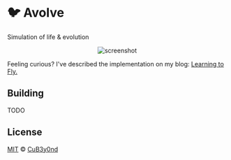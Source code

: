 # :bird: Avolve

Simulation of life &amp; evolution

<div align="center">
    <img src="https://pic.imgdb.cn/item/660eaea368eb935713c005e6.png" alt="screenshot">
</div>

Feeling curious? I've described the implementation on my blog: [Learning to Fly.](https://www.cubeyond.net/blog/avolve/learning-to-fly-pt1)

## Building

TODO

## License

[MIT](https://github.com/CuB3y0nd/avolve/blob/master/LICENSE) © [CuB3y0nd](https://www.cubeyond.net)

